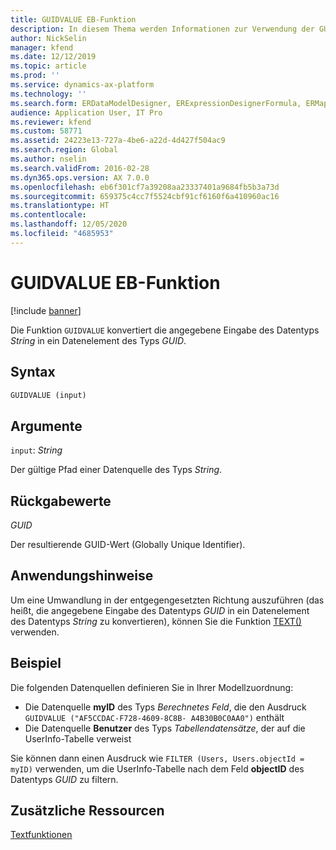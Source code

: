 ```yaml
---
title: GUIDVALUE EB-Funktion
description: In diesem Thema werden Informationen zur Verwendung der GUIDVALUE-Funktion bei der elektronischen Berichterstellung (EB) bereitgestellt.
author: NickSelin
manager: kfend
ms.date: 12/12/2019
ms.topic: article
ms.prod: ''
ms.service: dynamics-ax-platform
ms.technology: ''
ms.search.form: ERDataModelDesigner, ERExpressionDesignerFormula, ERMappedFormatDesigner, ERModelMappingDesigner
audience: Application User, IT Pro
ms.reviewer: kfend
ms.custom: 58771
ms.assetid: 24223e13-727a-4be6-a22d-4d427f504ac9
ms.search.region: Global
ms.author: nselin
ms.search.validFrom: 2016-02-28
ms.dyn365.ops.version: AX 7.0.0
ms.openlocfilehash: eb6f301cf7a39208aa23337401a9684fb5b3a73d
ms.sourcegitcommit: 659375c4cc7f5524cbf91cf6160f6a410960ac16
ms.translationtype: HT
ms.contentlocale: 
ms.lasthandoff: 12/05/2020
ms.locfileid: "4685953"
---
```

# <a name="guidvalue-er-function"></a>GUIDVALUE EB-Funktion

[!include [banner](../includes/banner.md)]

Die Funktion `GUIDVALUE` konvertiert die angegebene Eingabe des Datentyps *String* in ein Datenelement des Typs *GUID*.

## <a name="syntax"></a>Syntax

```vb
GUIDVALUE (input)
```

## <a name="arguments"></a>Argumente

`input`: *String*

Der gültige Pfad einer Datenquelle des Typs *String*.

## <a name="return-values"></a>Rückgabewerte

*GUID*

Der resultierende GUID-Wert (Globally Unique Identifier).

## <a name="usage-notes"></a>Anwendungshinweise

Um eine Umwandlung in der entgegengesetzten Richtung auszuführen (das heißt, die angegebene Eingabe des Datentyps *GUID* in ein Datenelement des Datentyps *String* zu konvertieren), können Sie die Funktion [TEXT()](er-functions-text-text.md) verwenden.

## <a name="example"></a>Beispiel

Die folgenden Datenquellen definieren Sie in Ihrer Modellzuordnung:

- Die Datenquelle **myID** des Typs *Berechnetes Feld*, die den Ausdruck `GUIDVALUE ("AF5CCDAC-F728-4609-8C8B- A4B30B0C0AA0")` enthält
- Die Datenquelle **Benutzer** des Typs *Tabellendatensätze*, der auf die UserInfo-Tabelle verweist

Sie können dann einen Ausdruck wie `FILTER (Users, Users.objectId = myID)` verwenden, um die UserInfo-Tabelle nach dem Feld **objectID** des Datentyps *GUID* zu filtern.

## <a name="additional-resources"></a>Zusätzliche Ressourcen

[Textfunktionen](er-functions-category-text.md)
